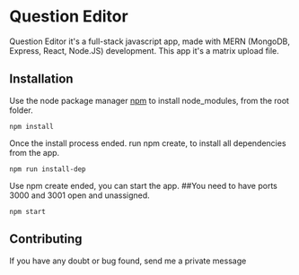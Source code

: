 # Question Editor

Question Editor it's a full-stack javascript app, made with MERN (MongoDB, Express, React, Node.JS) development. This app it's a matrix upload file.

## Installation

Use the node package manager [npm](https://www.npmjs.com/) to install node_modules, from the root folder. 

```node
npm install
```

Once the install process ended. run npm create, to install all dependencies from the app.

```node
npm run install-dep 
```

Use npm create ended, you can start the app. ##You need to have ports 3000 and 3001 open and unassigned.

```node
npm start
```

## Contributing
If you have any doubt or bug found, send me a private message 
